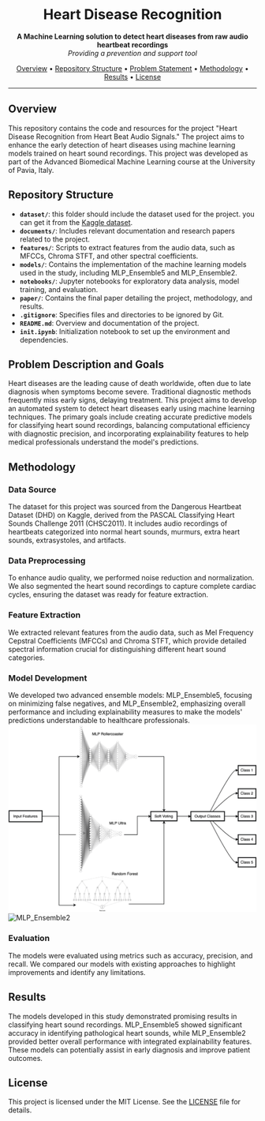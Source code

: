 <h1 align="center">Heart Disease Recognition</h1>

<p align="center">
  <b>A Machine Learning solution to detect heart diseases from raw audio heartbeat recordings</b>
  <br>
  <i>Providing a prevention and support tool</i>
</p>

<p align="center">
  <a href="#overview">Overview</a> •
  <a href="#repository-structure">Repository Structure</a> •
  <a href="#problem-description-and-goals">Problem Statement</a> •
  <a href="#methodology">Methodology</a> •
  <a href="#results">Results</a> •
  <a href="#license">License</a>
</p>

---

## Overview

This repository contains the code and resources for the project "Heart Disease Recognition from Heart Beat Audio Signals." The project aims to enhance the early detection of heart diseases using machine learning models trained on heart sound recordings. This project was developed as part of the Advanced Biomedical Machine Learning course at the University of Pavia, Italy.

## Repository Structure

- **`dataset/`**: this folder should include the dataset used for the project. you can get it from the [Kaggle dataset](https://www.kaggle.com/datasets/mersico/dangerous-heartbeat-dataset-dhd/code).
- **`documents/`**: Includes relevant documentation and research papers related to the project.
- **`features/`**: Scripts to extract features from the audio data, such as MFCCs, Chroma STFT, and other spectral coefficients.
- **`models/`**: Contains the implementation of the machine learning models used in the study, including MLP_Ensemble5 and MLP_Ensemble2.
- **`notebooks/`**: Jupyter notebooks for exploratory data analysis, model training, and evaluation.
- **`paper/`**: Contains the final paper detailing the project, methodology, and results.
- **`.gitignore`**: Specifies files and directories to be ignored by Git.
- **`README.md`**: Overview and documentation of the project.
- **`init.ipynb`**: Initialization notebook to set up the environment and dependencies.

## Problem Description and Goals

Heart diseases are the leading cause of death worldwide, often due to late diagnosis when symptoms become severe. Traditional diagnostic methods frequently miss early signs, delaying treatment. This project aims to develop an automated system to detect heart diseases early using machine learning techniques. The primary goals include creating accurate predictive models for classifying heart sound recordings, balancing computational efficiency with diagnostic precision, and incorporating explainability features to help medical professionals understand the model's predictions.

## Methodology

### Data Source

The dataset for this project was sourced from the Dangerous Heartbeat Dataset (DHD) on Kaggle, derived from the PASCAL Classifying Heart Sounds Challenge 2011 (CHSC2011). It includes audio recordings of heartbeats categorized into normal heart sounds, murmurs, extra heart sounds, extrasystoles, and artifacts.

### Data Preprocessing

To enhance audio quality, we performed noise reduction and normalization. We also segmented the heart sound recordings to capture complete cardiac cycles, ensuring the dataset was ready for feature extraction.

### Feature Extraction

We extracted relevant features from the audio data, such as Mel Frequency Cepstral Coefficients (MFCCs) and Chroma STFT, which provide detailed spectral information crucial for distinguishing different heart sound categories.

### Model Development

We developed two advanced ensemble models: MLP_Ensemble5, focusing on minimizing false negatives, and MLP_Ensemble2, emphasizing overall performance and including explainability measures to make the models' predictions understandable to healthcare professionals.
![MLP_Emsemble5](paper/images/MLP_Ensemble5.png)
![MLP_Ensemble2](paper/images/MLP_Ensemble2.png)

### Evaluation

The models were evaluated using metrics such as accuracy, precision, and recall. We compared our models with existing approaches to highlight improvements and identify any limitations.

## Results

The models developed in this study demonstrated promising results in classifying heart sound recordings. MLP_Ensemble5 showed significant accuracy in identifying pathological heart sounds, while MLP_Ensemble2 provided better overall performance with integrated explainability features. These models can potentially assist in early diagnosis and improve patient outcomes.

## License

This project is licensed under the MIT License. See the [LICENSE](LICENSE) file for details.
